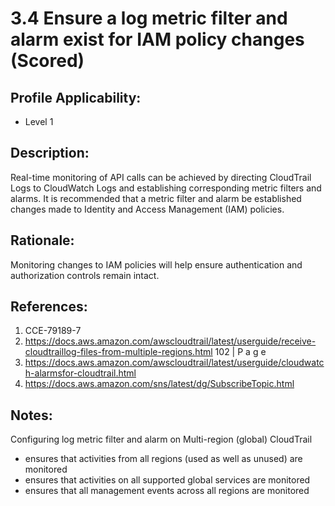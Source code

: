 # 3.4 Ensure a log metric filter and alarm exist for IAM policy changes (Scored)

## Profile Applicability:

- Level 1

## Description:

Real-time monitoring of API calls can be achieved by directing CloudTrail Logs to CloudWatch Logs and establishing corresponding metric filters and alarms. It is recommended that a metric filter and alarm be established changes made to Identity and Access Management (IAM) policies.

## Rationale:

Monitoring changes to IAM policies will help ensure authentication and authorization controls remain intact.

## References:
1. CCE-79189-7
2. https://docs.aws.amazon.com/awscloudtrail/latest/userguide/receive-cloudtraillog-files-from-multiple-regions.html
102 | P a g e
3. https://docs.aws.amazon.com/awscloudtrail/latest/userguide/cloudwatch-alarmsfor-cloudtrail.html
4. https://docs.aws.amazon.com/sns/latest/dg/SubscribeTopic.html

## Notes:

Configuring log metric filter and alarm on Multi-region (global) CloudTrail
- ensures that activities from all regions (used as well as unused) are monitored
- ensures that activities on all supported global services are monitored
- ensures that all management events across all regions are monitored